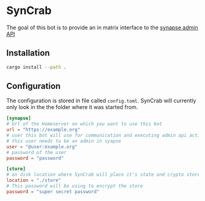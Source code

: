 # SynCrab
The goal of this bot is to provide an in matrix interface to the 
[synapse admin API](https://matrix-org.github.io/synapse/latest/usage/administration/admin_api/index.html)


## Installation

```sh
cargo install --path .
```

## Configuration

The configuration is stored in file called `config.toml`. SynCrab will currently only look in the the folder where it was started from.

```toml
[synapse]
# Url of the Homeserver on which you want to use this bot
url = "https://example.org"
# user this bot will use for communication and executing admin api action
# this user needs to be an admin in syapse
user = "@user:example.org"
# password of the user
password = "password" 

[store]
# on disk location where SynCrab will place it's state and crypto store
location = "./store"
# This password will be using to encrypt the store
password = "super secret password"

```
